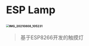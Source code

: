 # ESP Lamp

### <img src="https://i.loli.net/2021/08/08/CTDh9msSiINrazR.jpg" alt="IMG_20210808_105231" style="zoom:50%;" />

>  基于ESP8266开发的触摸灯

